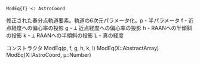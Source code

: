 ```
ModEq{T} <: AstroCoord
```

修正された春分点軌道要素。軌道の6次元パラメータ化。p - 半パラメータ f - 近点経度への偏心率の投影 g - ⟂ 近点経度への偏心率の投影 h - RAANへの半傾斜の投影 k - ⟂ RAANへの半傾斜の投影 L - 真の経度

コンストラクタ ModEq(p, f, g, h, k, l) ModEq(X::AbstractArray) ModEq(X::AstroCoord, μ::Number)
